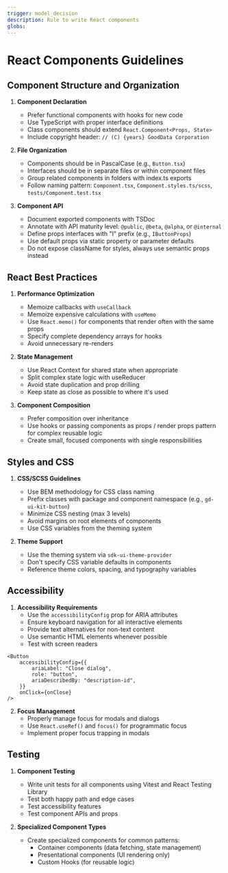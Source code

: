 ```yaml
---
trigger: model_decision
description: Rule to write React components
globs:
---
```


# React Components Guidelines

## Component Structure and Organization

1. **Component Declaration**

    - Prefer functional components with hooks for new code
    - Use TypeScript with proper interface definitions
    - Class components should extend `React.Component<Props, State>`
    - Include copyright header: `// (C) {years} GoodData Corporation`

2. **File Organization**

    - Components should be in PascalCase (e.g., `Button.tsx`)
    - Interfaces should be in separate files or within component files
    - Group related components in folders with index.ts exports
    - Follow naming pattern: `Component.tsx`, `Component.styles.ts/scss`, `tests/Component.test.tsx`

3. **Component API**
    - Document exported components with TSDoc
    - Annotate with API maturity level: `@public`, `@beta`, `@alpha`, or `@internal`
    - Define props interfaces with "I" prefix (e.g., `IButtonProps`)
    - Use default props via static property or parameter defaults
    - Do not expose className for styles, always use semantic props instead

## React Best Practices

1. **Performance Optimization**

    - Memoize callbacks with `useCallback`
    - Memoize expensive calculations with `useMemo`
    - Use `React.memo()` for components that render often with the same props
    - Specify complete dependency arrays for hooks
    - Avoid unnecessary re-renders

2. **State Management**

    - Use React Context for shared state when appropriate
    - Split complex state logic with useReducer
    - Avoid state duplication and prop drilling
    - Keep state as close as possible to where it's used

3. **Component Composition**
    - Prefer composition over inheritance
    - Use hooks or passing components as props / render props pattern for complex reusable logic
    - Create small, focused components with single responsibilities

## Styles and CSS

1. **CSS/SCSS Guidelines**

    - Use BEM methodology for CSS class naming
    - Prefix classes with package and component namespace (e.g., `gd-ui-kit-button`)
    - Minimize CSS nesting (max 3 levels)
    - Avoid margins on root elements of components
    - Use CSS variables from the theming system

2. **Theme Support**
    - Use the theming system via `sdk-ui-theme-provider`
    - Don't specify CSS variable defaults in components
    - Reference theme colors, spacing, and typography variables

## Accessibility

1. **Accessibility Requirements**
    - Use the `accessibilityConfig` prop for ARIA attributes
    - Ensure keyboard navigation for all interactive elements
    - Provide text alternatives for non-text content
    - Use semantic HTML elements whenever possible
    - Test with screen readers

```tsx
<Button
    accessibilityConfig={{
        ariaLabel: "Close dialog",
        role: "button",
        ariaDescribedBy: "description-id",
    }}
    onClick={onClose}
/>
```

2. **Focus Management**
    - Properly manage focus for modals and dialogs
    - Use `React.useRef()` and `focus()` for programmatic focus
    - Implement proper focus trapping in modals

## Testing

1. **Component Testing**

    - Write unit tests for all components using Vitest and React Testing Library
    - Test both happy path and edge cases
    - Test accessibility features
    - Test component APIs and props

2. **Specialized Component Types**
    - Create specialized components for common patterns:
        - Container components (data fetching, state management)
        - Presentational components (UI rendering only)
        - Custom Hooks (for reusable logic)
